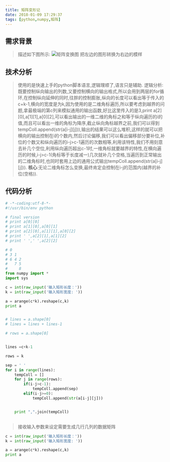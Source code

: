 ```yaml
---
title: 矩阵变形记
date: 2018-01-09 17:29:37
tags: [python,numpy,矩阵]
---
```


## 需求背景
>描述如下图所示:
![矩阵变换图](/ITWO/assets/rangeImg.png)
>把左边的图形转换为右边的模样<!--more-->

## 技术分析
>使用的是快速上手的python脚本语言,逻辑理顺了,语言只是辅助.
>逻辑分析:
>既要控制纵向输出的列数,又要控制横向的输出格式,所以会用到两层的for循环,在控制纵向延伸的同时,往胖的控制膨胀,纵向的长度可以看出等于传入的c+k-1,横向的宽度是为k,因为使用的是二维角标遍历,所以要考虑到越界的问题,拿最极端的第c列来模拟通用的输出函数,好比这里传入的是3,print a[2][0],a[1][1],a[0][2],可以看出输出的一维二维的角标之和等于纵向遍历的i的值,而且可以看出一维的角标为降序,截止纵向角标越界之前,我们可以得到tempColl.append(str(a[i-j][j])),输出的结果可以这么堆积,这样的就可以把横向的输出控制在i的个数内,然后讨论偏移,我们可以看出偏移部分要补位,补位的个数又和纵向遍历的i-j>c-1遍历的次数相等,利用该特性,我们不用刻意去补几个空位,利用纵向遍历超出c-1时,一维角标就要越界的特性,在横向遍历的时候,i-j>c-1(角标等于长度减一)几次就补几个空格,当遍历到正常输出的二维角标时,也同时套用上边的通用公式输出tempColl.append(str(a[i-j][j])).
>**核心**:无论二维角标怎么变换,最终肯定会控制在i-j的范围内(越界的补位(空格)).

## 代码分析

``` python
# -*-coding:utf-8-*-  
#!/usr/bin/env python 

# final version
# print a[0][0]
# print a[1][0],a[0][1]
# print a[2][0],a[1][1],a[0][2]
# print ' ',a[2][1],a[1][2]
# print ' ',' ',a[2][2]	

# 0
# 3 1
# 6 4 2
#   7 5
#     8
from numpy import *
import sys

c = int(raw_input('输入矩形长度：'))
k = int(raw_input('输入矩形宽度: '))

a = arange(c*k).reshape(c,k)
print a


# lines = a.shape[0]
# lines = lines + lines-1

# rows = a.shape[0]


lines =c+k-1

rows = k

sep = ' '
for i in range(lines):
	tempColl = []
	for j in range(rows):
		if(i-j>c-1):
			tempColl.append(sep)
		elif(i-j>=0):
			tempColl.append(str(a[i-j][j]))


	print ",".join(tempColl)



```
>接收输入参数来设定需要生成几行几列的数据矩阵
``` python
c = int(raw_input('输入矩形长度：'))
k = int(raw_input('输入矩形宽度: '))

a = arange(c*k).reshape(c,k)
print a
```
